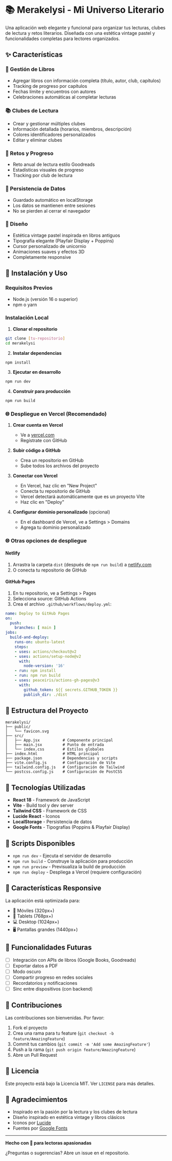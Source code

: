 # 📚 Merakelysi - Mi Universo Literario

Una aplicación web elegante y funcional para organizar tus lecturas, clubes de lectura y retos literarios. Diseñada con una estética vintage pastel y funcionalidades completas para lectores organizados.

## ✨ Características

### 📖 Gestión de Libros
- Agregar libros con información completa (título, autor, club, capítulos)
- Tracking de progreso por capítulos
- Fechas límite y encuentros con autores
- Celebraciones automáticas al completar lecturas

### 📚 Clubes de Lectura
- Crear y gestionar múltiples clubes
- Información detallada (horarios, miembros, descripción)
- Colores identificadores personalizados
- Editar y eliminar clubes

### 🎯 Retos y Progreso
- Reto anual de lectura estilo Goodreads
- Estadísticas visuales de progreso
- Tracking por club de lectura

### 💾 Persistencia de Datos
- Guardado automático en localStorage
- Los datos se mantienen entre sesiones
- No se pierden al cerrar el navegador

### 🎨 Diseño
- Estética vintage pastel inspirada en libros antiguos
- Tipografía elegante (Playfair Display + Poppins)
- Cursor personalizado de unicornio
- Animaciones suaves y efectos 3D
- Completamente responsive

## 🚀 Instalación y Uso

### Requisitos Previos
- Node.js (versión 16 o superior)
- npm o yarn

### Instalación Local

1. **Clonar el repositorio**
```bash
git clone [tu-repositorio]
cd merakelysi
```

2. **Instalar dependencias**
```bash
npm install
```

3. **Ejecutar en desarrollo**
```bash
npm run dev
```

4. **Construir para producción**
```bash
npm run build
```

### 🌐 Despliegue en Vercel (Recomendado)

1. **Crear cuenta en Vercel**
   - Ve a [vercel.com](https://vercel.com)
   - Regístrate con GitHub

2. **Subir código a GitHub**
   - Crea un repositorio en GitHub
   - Sube todos los archivos del proyecto

3. **Conectar con Vercel**
   - En Vercel, haz clic en "New Project"
   - Conecta tu repositorio de GitHub
   - Vercel detectará automáticamente que es un proyecto Vite
   - Haz clic en "Deploy"

4. **Configurar dominio personalizado** (opcional)
   - En el dashboard de Vercel, ve a Settings > Domains
   - Agrega tu dominio personalizado

### 🌐 Otras opciones de despliegue

#### Netlify
1. Arrastra la carpeta `dist` (después de `npm run build`) a [netlify.com](https://netlify.com)
2. O conecta tu repositorio de GitHub

#### GitHub Pages
1. En tu repositorio, ve a Settings > Pages
2. Selecciona source: GitHub Actions
3. Crea el archivo `.github/workflows/deploy.yml`:

```yaml
name: Deploy to GitHub Pages
on:
  push:
    branches: [ main ]
jobs:
  build-and-deploy:
    runs-on: ubuntu-latest
    steps:
    - uses: actions/checkout@v2
    - uses: actions/setup-node@v2
      with:
        node-version: '16'
    - run: npm install
    - run: npm run build
    - uses: peaceiris/actions-gh-pages@v3
      with:
        github_token: ${{ secrets.GITHUB_TOKEN }}
        publish_dir: ./dist
```

## 📁 Estructura del Proyecto

```
merakelysi/
├── public/
│   └── favicon.svg
├── src/
│   ├── App.jsx          # Componente principal
│   ├── main.jsx         # Punto de entrada
│   └── index.css        # Estilos globales
├── index.html           # HTML principal
├── package.json         # Dependencias y scripts
├── vite.config.js       # Configuración de Vite
├── tailwind.config.js   # Configuración de Tailwind
└── postcss.config.js    # Configuración de PostCSS
```

## 🎨 Tecnologías Utilizadas

- **React 18** - Framework de JavaScript
- **Vite** - Build tool y dev server
- **Tailwind CSS** - Framework de CSS
- **Lucide React** - Iconos
- **LocalStorage** - Persistencia de datos
- **Google Fonts** - Tipografías (Poppins & Playfair Display)

## 🔧 Scripts Disponibles

- `npm run dev` - Ejecuta el servidor de desarrollo
- `npm run build` - Construye la aplicación para producción
- `npm run preview` - Previsualiza la build de producción
- `npm run deploy` - Despliega a Vercel (requiere configuración)

## 📱 Características Responsive

La aplicación está optimizada para:
- 📱 Móviles (320px+)
- 📱 Tablets (768px+)
- 💻 Desktop (1024px+)
- 🖥️ Pantallas grandes (1440px+)

## 🎯 Funcionalidades Futuras

- [ ] Integración con APIs de libros (Google Books, Goodreads)
- [ ] Exportar datos a PDF
- [ ] Modo oscuro
- [ ] Compartir progreso en redes sociales
- [ ] Recordatorios y notificaciones
- [ ] Sinc entre dispositivos (con backend)

## 🤝 Contribuciones

Las contribuciones son bienvenidas. Por favor:

1. Fork el proyecto
2. Crea una rama para tu feature (`git checkout -b feature/AmazingFeature`)
3. Commit tus cambios (`git commit -m 'Add some AmazingFeature'`)
4. Push a la rama (`git push origin feature/AmazingFeature`)
5. Abre un Pull Request

## 📄 Licencia

Este proyecto está bajo la Licencia MIT. Ver `LICENSE` para más detalles.

## 💖 Agradecimientos

- Inspirado en la pasión por la lectura y los clubes de lectura
- Diseño inspirado en estética vintage y libros clásicos
- Iconos por [Lucide](https://lucide.dev/)
- Fuentes por [Google Fonts](https://fonts.google.com/)

---

**Hecho con 💖 para lectoras apasionadas**

¿Preguntas o sugerencias? Abre un issue en el repositorio.